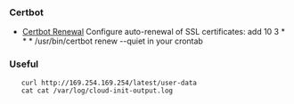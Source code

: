 ### Certbot

* [Certbot Renewal](https://www.jhipster.tech/production/) Configure auto-renewal of SSL certificates: add 10 3 * * * /usr/bin/certbot renew --quiet in your crontab

### Useful
```
   curl http://169.254.169.254/latest/user-data
   cat cat /var/log/cloud-init-output.log
```
